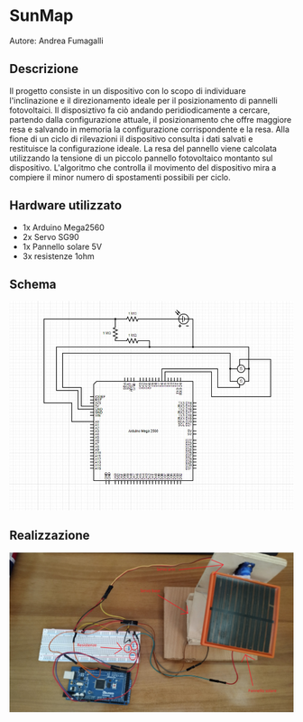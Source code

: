 # SunMap  
Autore: Andrea Fumagalli  

## Descrizione  
Il progetto consiste in un dispositivo con lo scopo di individuare l'inclinazione e il direzionamento ideale per il posizionamento di pannelli fotovoltaici. Il disposiztivo fa ciò andando peridiodicamente a cercare, partendo dalla configurazione attuale, il posizionamento che offre maggiore resa e salvando in memoria la configurazione corrispondente e la resa. Alla fione di un ciclo di rilevazioni
il dispositivo consulta i dati salvati e restituisce la configurazione ideale. La resa del pannello viene calcolata utilizzando la tensione di un piccolo pannello fotovoltaico montanto sul dispositivo. L'algoritmo che controlla il movimento del dispositivo mira a compiere il minor numero di spostamenti possibili per ciclo.  

## Hardware utilizzato
- 1x Arduino Mega2560
- 2x Servo SG90
- 1x Pannello solare 5V
- 3x resistenze 1ohm

## Schema
![scheme](img/schema_sunmap.JPG)

## Realizzazione
![photo](img/foto.JPG)